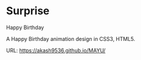 # Surprise
Happy Birthday

A Happy Birthday animation design in CSS3, HTML5.

URL: https://akash9536.github.io/MAYU/
